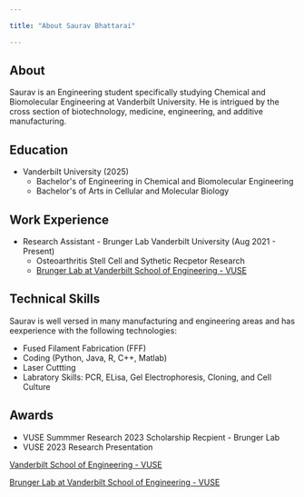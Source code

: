 ```yaml
---

title: "About Saurav Bhattarai"

---
```


## About

Saurav is an Engineering student specifically studying Chemical and Biomolecular Engineering at Vanderbilt University. He is intrigued by the cross section of biotechnology, medicine, engineering, and additive manufacturing.  

## Education

* Vanderbilt University (2025)
  * Bachelor's of Engineering in Chemical and Biomolecular Engineering
  * Bachelor's of Arts in Cellular and Molecular Biology


## Work Experience

* Research Assistant - Brunger Lab Vanderbilt University (Aug 2021 - Present)
  * Osteoarthritis Stell Cell and Sythetic Recpetor Research
  * [Brunger Lab at Vanderbilt School of Engineering - VUSE](https://brungerlab.com/)


## Technical Skills

Saurav is well versed in many manufacturing and engineering areas and has eexperience with the following technologies:

* Fused Filament Fabrication (FFF)
* Coding (Python, Java, R, C++, Matlab)
* Laser Cuttting
* Labratory Skills: PCR, ELisa, Gel Electrophoresis, Cloning, and Cell Culture


## Awards
* VUSE Summmer Research 2023 Scholarship Recpient - Brunger Lab
* VUSE 2023 Research Presentation 

[Vanderbilt School of Engineering - VUSE](https://engineering.vanderbilt.edu/)

[Brunger Lab at Vanderbilt School of Engineering - VUSE](https://brungerlab.com/)
